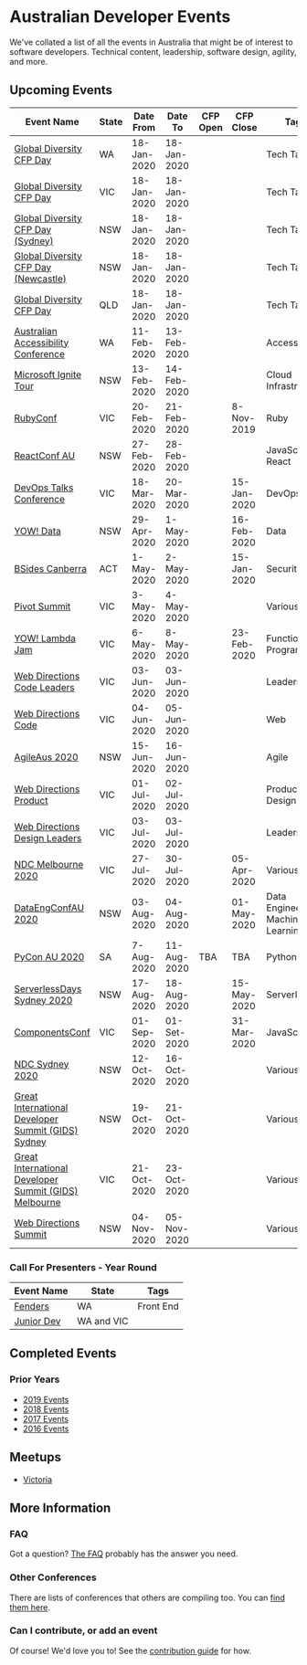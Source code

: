 
# Australian Developer Events

We've collated a list of all the events in Australia that might be of interest to software developers. Technical content, leadership, software design, agility, and more.

## Upcoming Events

| Event Name | State | Date From | Date To | CFP Open | CFP Close | Tags |
| ---------- | ----- | --------- | ------- | -------- | --------- | ---- |
| [Global Diversity CFP Day](https://www.globaldiversitycfpday.com/events/223) | WA | 18-Jan-2020 | 18-Jan-2020 ||| Tech Talks |
| [Global Diversity CFP Day](https://www.globaldiversitycfpday.com/events/236) | VIC | 18-Jan-2020 | 18-Jan-2020 ||| Tech Talks |
| [Global Diversity CFP Day (Sydney)](https://www.globaldiversitycfpday.com/events/215) | NSW | 18-Jan-2020 | 18-Jan-2020 ||| Tech Talks |
| [Global Diversity CFP Day (Newcastle)](https://www.globaldiversitycfpday.com/events/245) | NSW | 18-Jan-2020 | 18-Jan-2020 ||| Tech Talks |
| [Global Diversity CFP Day](https://www.globaldiversitycfpday.com/events/240) | QLD | 18-Jan-2020 | 18-Jan-2020 ||| Tech Talks |
| [Australian Accessibility Conference](https://ozewai.org/conference/) | WA | 11-Feb-2020 | 13-Feb-2020 ||| Accessibility | 
| [Microsoft Ignite Tour](https://www.microsoft.com/en-au/ignite-the-tour/sydney) | NSW | 13-Feb-2020 | 14-Feb-2020 ||| Cloud Infrastructure |
| [RubyConf](https://www.rubyconf.org.au/2020) | VIC | 20-Feb-2020 | 21-Feb-2020 || 8-Nov-2019 | Ruby |
| [ReactConf AU](https://www.reactconf.com.au) | NSW | 27-Feb-2020 | 28-Feb-2020 || | JavaScript, React |
| [DevOps Talks Conference](https://devopstalks.com/au/devops.html/) | VIC | 18-Mar-2020 | 20-Mar-2020 || 15-Jan-2020 | DevOps |
| [YOW! Data](https://data.yowconference.com.au/) | NSW | 29-Apr-2020 | 1-May-2020 || 16-Feb-2020 | Data |
| [BSides Canberra](https://www.bsidescbr.com.au/) | ACT | 1-May-2020 |2-May-2020 || 15-Jan-2020 | Security |
| [Pivot Summit](https://www.pivotsummit.com.au/) | VIC | 3-May-2020 | 4-May-2020 ||| Various |
| [YOW! Lambda Jam](https://lambdajam.yowconference.com.au/) | VIC | 6-May-2020 | 8-May-2020 || 23-Feb-2020 | Functional Programming |VIC | 13-May-2020 | 14-May-2020 ||| Women in Tech |
| [Web Directions Code Leaders](https://www.webdirections.org/leaders/) | VIC | 03-Jun-2020 | 03-Jun-2020 ||| Leadership |
| [Web Directions Code](https://www.webdirections.org/code/) | VIC | 04-Jun-2020 | 05-Jun-2020 ||| Web |
| [AgileAus 2020](http://agileaustralia.com.au/2020/) | NSW | 15-Jun-2020 | 16-Jun-2020 ||| Agile |
| [Web Directions Product](https://www.webdirections.org/product/) | VIC | 01-Jul-2020 | 02-Jul-2020 ||| Product Design |
| [Web Directions Design Leaders](https://www.webdirections.org/designleaders/) | VIC | 03-Jul-2020 | 03-Jul-2020 ||| Leadership |
| [NDC Melbourne 2020](https://ndcmelbourne.com/) | VIC | 27-Jul-2020 | 30-Jul-2020 | | 05-Apr-2020 | Various |
| [DataEngConfAU 2020](https://dataengconf.com.au/) | NSW | 03-Aug-2020 | 04-Aug-2020 | | 01-May-2020 | Data Engineering, Machine Learning |
| [PyCon AU 2020](https://2020.pycon.org.au) | SA | 7-Aug-2020 | 11-Aug-2020 | TBA | TBA | Python |
| [ServerlessDays Sydney 2020](https://sydney.serverlessdays.io/) | NSW | 17-Aug-2020 | 18-Aug-2020 | | 15-May-2020 | Serverless |
| [ComponentsConf](https://www.componentsconf.com.au/) | VIC | 01-Sep-2020 | 01-Set-2020 | | 31-Mar-2020 | JavaScript |
| [NDC Sydney 2020](https://ndcsydney.com/) | NSW | 12-Oct-2020 | 16-Oct-2020 | | | Various |
| [Great International Developer Summit (GIDS) Sydney](https://developersummit.com) | NSW | 19-Oct-2020 | 21-Oct-2020 ||| Various |
| [Great International Developer Summit (GIDS) Melbourne](https://developersummit.com) | VIC | 21-Oct-2020 | 23-Oct-2020 ||| Various |
| [Web Directions Summit](https://www.webdirections.org/wds/) | NSW | 04-Nov-2020 | 05-Nov-2020 ||| Various |

### Call For Presenters - Year Round

| Event Name | State | Tags |
| ---------- | ----- | ---- |
| [Fenders](http://www.fenders.co/) | WA | Front End |
| [Junior Dev](https://bit.ly/JDSpeakers) | WA and VIC | |

## Completed Events

### Prior Years

* [2019 Events](Events/2019.md)
* [2018 Events](Events/2018.md)
* [2017 Events](Events/2017.md)
* [2016 Events](Events/2016.md)

## Meetups

* [Victoria](Meetups/VIC.md)

## More Information

### FAQ

Got a question? [The FAQ](Info/FAQ.md) probably has the answer you need.

### Other Conferences

There are lists of conferences that others are compiling too. You can [find them here](Events/OTHER.md).

### Can I contribute, or add an event

Of course! We'd love you to! See the [contribution guide](Info/CONTRIBUTING.md) for how.
